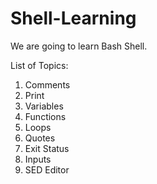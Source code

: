 # Shell-Learning

We are going to learn Bash Shell.


List of Topics:

1. Comments
2. Print
3. Variables
4. Functions
5. Loops
6. Quotes
7. Exit Status
8. Inputs
9. SED Editor